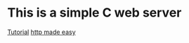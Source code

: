 # This is a simple C web server
[Tutorial](https://bruinsslot.jp/post/simple-http-webserver-in-c/)
[http made easy](https://www.jmarshall.com/easy/http/)
